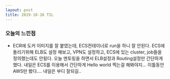 ```yaml
---
layout: post
title: 2019-10-16 TIL
---
```


### 오늘의 느낀점

- ECR에 도커 이미지를 잘 붙였는데, ECS컨테이너로 run을 하니 잘 안된다. ECS에 돌리기위해 ELB도 설정 해보고, VPN도 설정하고, ECS에 있는 cluster, job들을 정의했는데도 안됬다. 오늘 멘토링을 하면서 ELB설정과 Routing설정만 간단하게 했다. 내일은 ECS를 이용해서 간단하게 Hello world 찍는걸 해봐야지... 이틀동안 AWS만 봤다.... 내일은 부디 잘되길..
